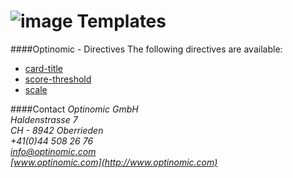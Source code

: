 ![image](http://www.ottiger.org/optinomic_logo/optinomic_logo_small.png)
Templates
=========



####Optinomic - Directives
The following directives are available:

-	[card-title](https://github.com/Optinomic/optinomic-documentation/blob/master/optinomic-directives/card-title.md)   
-	[score-threshold](https://github.com/Optinomic/optinomic-documentation/blob/master/optinomic-directives/card-title.md)   
-	[scale](https://github.com/Optinomic/optinomic-documentation/blob/master/optinomic-directives/card-title.md)   




####Contact
*Optinomic GmbH*   
*Haldenstrasse 7*     
*CH - 8942 Oberrieden*     
*+41(0)44 508 26 76*    
*info@optinomic.com*   
*[www.optinomic.com](http://www.optinomic.com)*     


